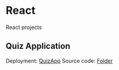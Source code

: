 # React
React projects

## Quiz Application
Deployment: [QuizApp](https://ladiladi.github.io/react/)
Source code: [Folder](https://github.com/ladiladi/react/tree/master/quiz-app)
